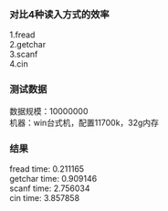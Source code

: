 ### 对比4种读入方式的效率  
1.fread  
2.getchar  
3.scanf  
4.cin  

### 测试数据
数据规模：10000000  
机器：win台式机，配置11700k，32g内存

### 结果
fread time: 0.211165  
getchar time: 0.909146  
scanf time: 2.756034  
cin time: 3.857858  